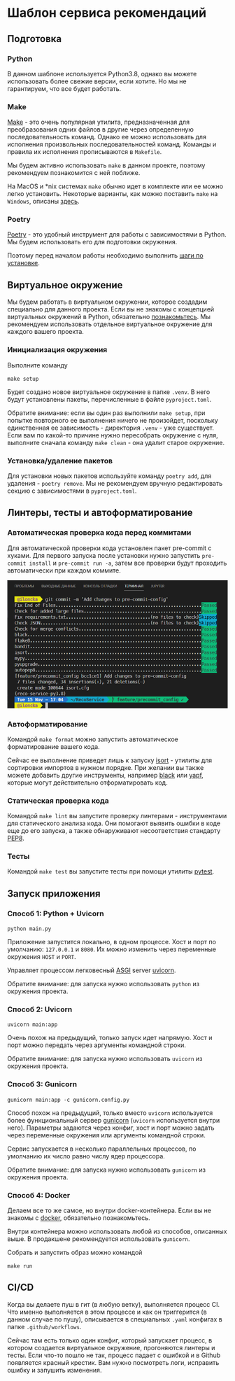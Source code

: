 # Шаблон сервиса рекомендаций

## Подготовка

### Python

В данном шаблоне используется Python3.8, однако вы можете использовать более свежие версии, если хотите. 
Но мы не гарантируем, что все будет работать.

### Make

[Make](https://www.gnu.org/software/make/) - это очень популярная утилита, 
предназначенная для преобразования одних файлов в другие через определенную последовательность команд. 
Однако ее можно использовать для исполнения произвольных последовательностей команд. 
Команды и правила их исполнения прописываются в `Makefile`.

Мы будем активно использовать `make` в данном проекте, поэтому рекомендуем познакомится с ней поближе. 

На MacOS и *nix системах `make` обычно идет в комплекте или ее можно легко установить. 
Некоторые варианты, как можно поставить `make` на `Windows`,
описаны [здесь](https://stackoverflow.com/questions/32127524/how-to-install-and-use-make-in-windows).

### Poetry

[Poetry](https://python-poetry.org/) - это удобный инструмент для работы с зависимостями в Python. 
Мы будем использовать его для подготовки окружения.

Поэтому перед началом работы необходимо выполнить [шаги по установке](https://python-poetry.org/docs/#installation).


## Виртуальное окружение

Мы будем работать в виртуальном окружении, которое создадим специально для данного проекта. 
Если вы не знакомы с концепцией виртуальных окружений в Python, обязательно 
[познакомьтесь](https://docs.python.org/3.8/tutorial/venv.html). 
Мы рекомендуем использовать отдельное виртуальное окружение для каждого вашего проекта.

### Инициализация окружения

Выполните команду
```
make setup
```

Будет создано новое виртуальное окружение в папке `.venv`.
В него будут установлены пакеты, перечисленные в файле `pyproject.toml`.

Обратите внимание: если вы один раз выполнили `make setup`, при попытке повторного ее выполнения ничего не произойдет, 
поскольку единственная ее зависимость - директория `.venv` - уже существует.
Если вам по какой-то причине нужно пересобрать окружение с нуля, 
выполните сначала команду `make clean` - она удалит старое окружение.

### Установка/удаление пакетов

Для установки новых пакетов используйте команду `poetry add`, для удаления - `poetry remove`. 
Мы не рекомендуем вручную редактировать секцию с зависимостями в `pyproject.toml`.

## Линтеры, тесты и автоформатирование

### Автоматическая проверка кода перед коммитами

Для автоматической проверки кода установлен пакет pre-commit c хуками. Для первого запуска после установки нужно запустить `pre-commit install` и  `pre-commit run -a`, затем все проверки будут проходить автоматически при каждом коммите.

![pre-commit](./images/pre-commit.png)

### Автоформатирование

Командой `make format` можно запустить автоматическое форматирование вашего кода.

Сейчас ее выполнение приведет лишь к запуску [isort](https://github.com/PyCQA/isort) - утилиты 
для сортировки импортов в нужном порядке. 
При желании вы также можете добавить другие инструменты, например [black](https://github.com/psf/black) или 
[yapf](https://github.com/google/yapf), которые могут действительно отформатировать код.


### Статическая проверка кода

Командой `make lint` вы запустите проверку линтерами - инструментами для статического анализа кода. 
Они помогают выявить ошибки в коде еще до его запуска, а также обнаруживают несоответствия стандарту 
[PEP8](https://peps.python.org/pep-0008).

### Тесты

Командой `make test` вы запустите тесты при помощи утилиты [pytest](https://pytest.org/). 


## Запуск приложения

### Способ 1: Python + Uvicorn

```
python main.py
```

Приложение запустится локально, в одном процессе. 
Хост и порт по умолчанию: `127.0.0.1` и `8080`.
Их можно изменить через переменные окружения `HOST` и `PORT`.

Управляет процессом легковесный [ASGI](https://asgi.readthedocs.io/en/latest/) server [uvicorn](https://www.uvicorn.org/).

Обратите внимание: для запуска нужно использовать `python` из окружения проекта.

### Способ 2: Uvicorn

```
uvicorn main:app
```

Очень похож на предыдущий, только запуск идет напрямую.
Хост и порт можно передать через аргументы командной строки.

Обратите внимание: для запуска нужно использовать `uvicorn` из окружения проекта.


### Способ 3: Gunicorn

```
gunicorn main:app -c gunicorn.config.py
```

Способ похож на предыдущий, только вместо `uvicorn` используется
более функциональный сервер [gunicorn](https://gunicorn.org/) (`uvicorn` используется внутри него).
Параметры задаются через конфиг, хост и порт можно задать 
через переменные окружения или аргументы командной строки.

Сервис запускается в несколько параллельных процессов, по умолчанию их число
равно числу ядер процессора.

Обратите внимание: для запуска нужно использовать `gunicorn` из окружения проекта.

### Способ 4: Docker

Делаем все то же самое, но внутри docker-контейнера. 
Если вы не знакомы с [docker](https://www.docker.com/), обязательно познакомьтесь.

Внутри контейнера можно использовать любой из способов, описанных выше.
В продакшене рекомендуется использовать `gunicorn`.

Собрать и запустить образ можно командой

```
make run
```

## CI/CD

Когда вы делаете пуш в гит (в любую ветку), выполняется процесс CI. 
Что именно выполняется в этом процессе и как он триггерится (в данном случае по пушу), 
описывается в специальных `.yaml` конфигах в папке `.github/workflows`.

Сейчас там есть только один конфиг, который запускает процесс, в котором создается виртуальное окружение,
прогоняются линтеры и тесты. Если что-то пошло не так, процесс падает с ошибкой и в Github появляется красный крестик.
Вам нужно посмотреть логи, исправить ошибку и запушить изменения.
